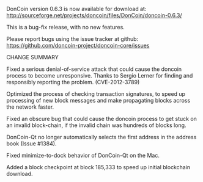 DonCoin version 0.6.3 is now available for download at:
  http://sourceforge.net/projects/doncoin/files/DonCoin/doncoin-0.6.3/

This is a bug-fix release, with no new features.

Please report bugs using the issue tracker at github:
  https://github.com/doncoin-project/doncoin-core/issues

CHANGE SUMMARY

Fixed a serious denial-of-service attack that could cause the
doncoin process to become unresponsive. Thanks to Sergio Lerner
for finding and responsibly reporting the problem. (CVE-2012-3789)

Optimized the process of checking transaction signatures, to
speed up processing of new block messages and make propagating
blocks across the network faster.

Fixed an obscure bug that could cause the doncoin process to get
stuck on an invalid block-chain, if the invalid chain was
hundreds of blocks long.

DonCoin-Qt no longer automatically selects the first address
in the address book (Issue #1384).

Fixed minimize-to-dock behavior of DonCoin-Qt on the Mac.

Added a block checkpoint at block 185,333 to speed up initial
blockchain download.
